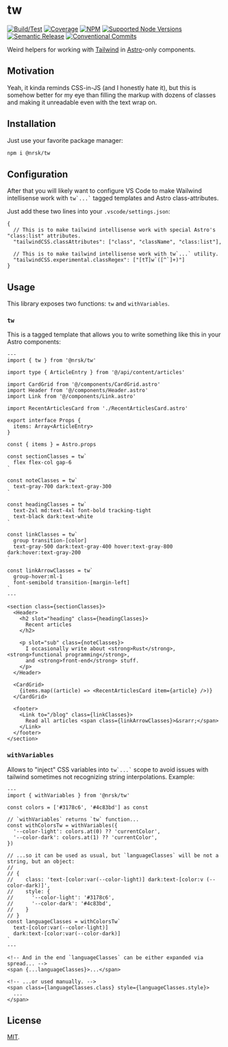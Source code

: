 # tw

<!-- [![Bundlephobia](https://img.shields.io/bundlephobia/minzip/@nrsk/tw?style=flat-square&colorA=22272d&colorB=22272d&label=minzipped)](https://bundlephobia.com/package/@nrsk/tw) -->
<!-- ![Tree Shaking](https://img.shields.io/static/v1?label=tree+shaking&message=✔&style=flat-square&colorA=22272d&colorB=22272d) -->

[![Build/Test](https://img.shields.io/github/workflow/status/norskeld/tw/test?style=flat-square&colorA=22272d&colorB=22272d)](https://github.com/norskeld/tw/actions 'Build and test workflows')
[![Coverage](https://img.shields.io/coverallsCoverage/github/norskeld/tw?style=flat-square&colorA=22272d&colorB=22272d)](https://coveralls.io/github/norskeld/tw 'Test coverage')
[![NPM](https://img.shields.io/npm/v/@nrsk/tw?style=flat-square&colorA=22272d&colorB=22272d)](https://npm.im/@nrsk/tw 'This package on NPM')
[![Supported Node Versions](https://img.shields.io/static/v1?label=node&message=14+|+16+|+18&style=flat-square&colorA=22272d&colorB=22272d)](https://github.com/norskeld/tw/blob/master/package.json#L24 'Supported Node versions')
[![Semantic Release](https://img.shields.io/static/v1?label=semantic+release&message=✔&style=flat-square&colorA=22272d&colorB=22272d)](https://github.com/semantic-release/semantic-release 'This package uses semantic release to handle releasing, versioning, changelog generation and tagging')
[![Conventional Commits](https://img.shields.io/static/v1?label=conventional+commits&message=✔&style=flat-square&colorA=22272d&colorB=22272d)](https://conventionalcommits.org 'This package follows the conventional commits spec and guidelines')

Weird helpers for working with [Tailwind] in [Astro]-only components.

## Motivation

Yeah, it kinda reminds CSS-in-JS (and I honestly hate it), but this is somehow better for my eye than filling the markup with dozens of classes and making it unreadable even with the text wrap on.

## Installation

Just use your favorite package manager:

```bash
npm i @nrsk/tw
```

## Configuration

After that you will likely want to configure VS Code to make Wailwind intellisense work with `` tw`...` `` tagged templates and Astro class-attributes.

Just add these two lines into your `.vscode/settings.json`:

```jsonc
{
  // This is to make tailwind intellisense work with special Astro's "class:list" attributes.
  "tailwindCSS.classAttributes": ["class", "className", "class:list"],

  // This is to make tailwind intellisense work with tw`...` utility.
  "tailwindCSS.experimental.classRegex": ["[tT]w`([^`]+)"]
}
```

## Usage

This library exposes two functions: `tw` and `withVariables`.

### `tw`

This is a tagged template that allows you to write something like this in your Astro components:

```astro
---
import { tw } from '@nrsk/tw'

import type { ArticleEntry } from '@/api/content/articles'

import CardGrid from '@/components/CardGrid.astro'
import Header from '@/components/Header.astro'
import Link from '@/components/Link.astro'

import RecentArticlesCard from './RecentArticlesCard.astro'

export interface Props {
  items: Array<ArticleEntry>
}

const { items } = Astro.props

const sectionClasses = tw`
  flex flex-col gap-6
`

const noteClasses = tw`
  text-gray-700 dark:text-gray-300
`

const headingClasses = tw`
  text-2xl md:text-4xl font-bold tracking-tight
  text-black dark:text-white
`

const linkClasses = tw`
  group transition-[color]
  text-gray-500 dark:text-gray-400 hover:text-gray-800 dark:hover:text-gray-200
`

const linkArrowClasses = tw`
  group-hover:ml-1
  font-semibold transition-[margin-left]
`
---

<section class={sectionClasses}>
  <Header>
    <h2 slot="heading" class={headingClasses}>
      Recent articles
    </h2>

    <p slot="sub" class={noteClasses}>
      I occasionally write about <strong>Rust</strong>, <strong>functional programming</strong>,
      and <strong>front-end</strong> stuff.
    </p>
  </Header>

  <CardGrid>
    {items.map((article) => <RecentArticlesCard item={article} />)}
  </CardGrid>

  <footer>
    <Link to="/blog" class={linkClasses}>
      Read all articles <span class={linkArrowClasses}>&srarr;</span>
    </Link>
  </footer>
</section>
```

### `withVariables`

Allows to "inject" CSS variables into `` tw`...` `` scope to avoid issues with tailwind sometimes not recognizing string interpolations. Example:

```astro
---
import { withVariables } from '@nrsk/tw'

const colors = ['#3178c6', '#4c83bd'] as const

// `withVariables` returns `tw` function...
const withColorsTw = withVariables({
  '--color-light': colors.at(0) ?? 'currentColor',
  '--color-dark': colors.at(1) ?? 'currentColor',
})

// ...so it can be used as usual, but `languageClasses` will be not a string, but an object:
//
// {
//    class: 'text-[color:var(--color-light)] dark:text-[color:v (--color-dark)]',
//    style: {
//      '--color-light': '#3178c6',
//      '--color-dark': '#4c83bd',
//    }
// }
const languageClasses = withColorsTw`
  text-[color:var(--color-light)]
  dark:text-[color:var(--color-dark)]
`
---

<!-- And in the end `languageClasses` can be either expanded via spread... -->
<span {...languageClasses}>...</span>

<!-- ...or used manually. -->
<span class={languageClasses.class} style={languageClasses.style}>
  ...
</span>
```

## License

[MIT](LICENSE).

<!-- Links. -->

[tailwind]: https://tailwindcss.com
[astro]: https://astro.build
